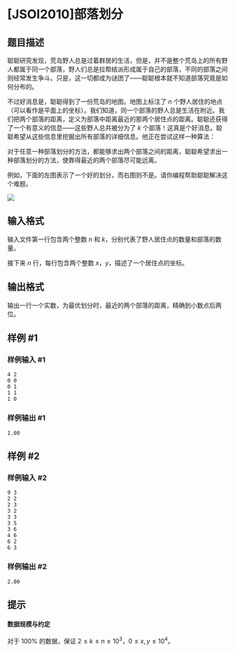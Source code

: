 # [JSOI2010]部落划分

## 题目描述

聪聪研究发现，荒岛野人总是过着群居的生活，但是，并不是整个荒岛上的所有野人都属于同一个部落，野人们总是拉帮结派形成属于自己的部落，不同的部落之间则经常发生争斗。只是，这一切都成为谜团了——聪聪根本就不知道部落究竟是如何分布的。

不过好消息是，聪聪得到了一份荒岛的地图。地图上标注了 $n$ 个野人居住的地点（可以看作是平面上的坐标）。我们知道，同一个部落的野人总是生活在附近。我们把两个部落的距离，定义为部落中距离最近的那两个居住点的距离。聪聪还获得了一个有意义的信息——这些野人总共被分为了 $k$ 个部落！这真是个好消息。聪聪希望从这些信息里挖掘出所有部落的详细信息。他正在尝试这样一种算法：

对于任意一种部落划分的方法，都能够求出两个部落之间的距离，聪聪希望求出一种部落划分的方法，使靠得最近的两个部落尽可能远离。

例如，下面的左图表示了一个好的划分，而右图则不是。请你编程帮助聪聪解决这个难题。


![](https://cdn.luogu.com.cn/upload/pic/30573.png)

## 输入格式

输入文件第一行包含两个整数 $n$ 和 $k$，分别代表了野人居住点的数量和部落的数量。

接下来 $n$ 行，每行包含两个整数 $x$，$y$，描述了一个居住点的坐标。

## 输出格式

输出一行一个实数，为最优划分时，最近的两个部落的距离，精确到小数点后两位。

## 样例 #1

### 样例输入 #1
```
4 2
0 0
0 1
1 1
1 0
```

### 样例输出 #1

```
1.00
```

## 样例 #2

### 样例输入 #2
```
9 3
2 2
2 3
3 2
3 3
3 5
3 6
4 6
6 2
6 3
```

### 样例输出 #2

```
2.00
```

## 提示

#### 数据规模与约定

对于 $100\%$ 的数据，保证 $2 \leq k \leq n \leq 10^3$，$0 \leq  x, y \leq 10^4$。
